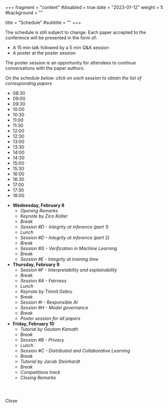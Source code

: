 +++
fragment = "content"
#disabled = true
date = "2023-01-12"
weight = 5
#background = ""

title = "Schedule"
#subtitle = ""
+++

The schedule is still subject to change. Each paper accepted to the conference
will be presented in the form of:
* A 15 min talk followed by a 5 min Q&A session
* A poster at the poster session 

The poster session is an opportunity for attendees to continue conversations
with the paper authors.

*On the schedule below: click on each session to obtain the list of corresponding papers*

<script>document.getElementsByTagName("html")[0].className += " js";</script>

<div class="cd-schedule cd-schedule--loading margin-top-lg margin-bottom-lg
js-cd-schedule">
<div class="cd-schedule__timeline">
<ul>
<li><span>08:30</span></li>
<li><span>09:00</span></li>
<li><span>09:30</span></li>
<li><span>10:00</span></li>
<li><span>10:30</span></li>
<li><span>11:00</span></li>
<li><span>11:30</span></li>
<li><span>12:00</span></li>
<li><span>12:30</span></li>
<li><span>13:00</span></li>
<li><span>13:30</span></li>
<li><span>14:00</span></li>
<li><span>14:30</span></li>
<li><span>15:00</span></li>
<li><span>15:30</span></li>
<li><span>16:00</span></li>
<li><span>16:30</span></li>
<li><span>17:00</span></li>
<li><span>17:30</span></li>
<li><span>18:00</span></li>
</ul>
</div> <!-- .cd-schedule__timeline -->

<div class="cd-schedule__events">
<ul>

<li class="cd-schedule__group">
<div class="cd-schedule__top-info"><span style="font-weight:
bold;">Wednesday, February 8</span></div>

<ul>
<li class="cd-schedule__event">
<a data-start="08:50" data-end="09:20" data-event="event-4" >
<em class="cd-schedule__name">Opening Remarks</em>
</a>
</li>

<li class="cd-schedule__event">
<a data-start="09:20" data-end="10:20" data-content="keynote-zico"
data-event="event-5" >
<em class="cd-schedule__name">Keynote by Zico Kolter</em>
</a>
</li>

<li class="cd-schedule__event">
<a data-start="10:20" data-end="10:35" data-event="event-3" >
<em class="cd-schedule__name">Break</em>
</a>
</li>

<li class="cd-schedule__event" open-modal="true">
<a data-start="10:35" data-end="12:00" data-content="session-d-1"
data-event="event-1" >
<em class="cd-schedule__name">Session #D - Integrity at
inference (part 1)</em>
</a>
</li>

<li class="cd-schedule__event">
<a data-start="12:00" data-end="13:00" data-event="event-3" >
<em class="cd-schedule__name">Lunch</em>
</a>
</li>

<li class="cd-schedule__event" open-modal="true">
<a data-start="13:00" data-end="14:45" data-content="session-d-2"
data-event="event-1" >
<em class="cd-schedule__name">Session #D - Integrity at
inference (part 2)</em>
</a>
</li>

<li class="cd-schedule__event">
<a data-start="14:45" data-end="15:00" data-event="event-3" >
<em class="cd-schedule__name">Break</em>
</a>
</li>

<li class="cd-schedule__event" open-modal="true">
<a data-start="15:00" data-end="16:45" data-content="session-g"
data-event="event-1" >
<em class="cd-schedule__name">Session #G - Verification in
Machine Learning</em>
</a>
</li>

<li class="cd-schedule__event">
<a data-start="16:45" data-end="17:00" data-event="event-3" >
<em class="cd-schedule__name">Break</em>
</a>
</li>

<li class="cd-schedule__event" open-modal="true">
<a data-start="17:00" data-end="18:00" data-content="session-e"
data-event="event-1" >
<em class="cd-schedule__name">Session #E - Integrity at training
time</em>
</a>
</li>


</ul>
</li>

<li class="cd-schedule__group">
<div class="cd-schedule__top-info"><span style="font-weight:
bold;">Thursday, February 9</span></div>

<ul>

<li class="cd-schedule__event" open-modal="true">
<a data-start="09:00" data-end="10:20" data-content="session-f"
data-event="event-1" >
<em class="cd-schedule__name">Session #F - Interpretability and
explainability</em>
</a>
</li>

<li class="cd-schedule__event">
<a data-start="10:20" data-end="10:35" data-event="event-3" >
<em class="cd-schedule__name">Break</em>
</a>
</li>

<li class="cd-schedule__event" open-modal="true">
<a data-start="10:35" data-end="12:00" data-content="session-a"
data-event="event-1" >
<em class="cd-schedule__name">Session #A - Fairness</em>
</a>
</li>

<li class="cd-schedule__event">
<a data-start="12:00" data-end="13:00" data-event="event-3" >
<em class="cd-schedule__name">Lunch</em>
</a>
</li>

<li class="cd-schedule__event">
<a data-start="13:00" data-end="14:00"
data-content="keynote-timnit" data-event="event-5" >
<em class="cd-schedule__name">Keynote by Timnit Gebru</em>
</a>
</li>

<li class="cd-schedule__event">
<a data-start="14:00" data-end="14:15" data-event="event-3" >
<em class="cd-schedule__name">Break</em>
</a>
</li>

<li class="cd-schedule__event" open-modal="true">
<a data-start="14:15" data-end="14:55" data-content="session-i"
data-event="event-1" >
<em class="cd-schedule__name">Session #I - Responsible AI</em>
</a>
</li>

<li class="cd-schedule__event" open-modal="true">
<a data-start="14:55" data-end="16:15" data-content="session-h"
data-event="event-1" >
<em class="cd-schedule__name">Session #H - Model governance</em>
</a>
</li>

<li class="cd-schedule__event">
<a data-start="16:15" data-end="16:30" data-event="event-3" >
<em class="cd-schedule__name">Break</em>
</a>
</li>

<li class="cd-schedule__event" open-modal="true">
<a data-start="16:30" data-end="17:30"
data-content="session-poster" data-event="event-2" >
<em class="cd-schedule__name">Poster session for all papers</em>
</a>
</li>

</ul>
</li>



<li class="cd-schedule__group">
<div class="cd-schedule__top-info"><span style="font-weight:
bold;">Friday, February 10</span></div>

<ul>

<li class="cd-schedule__event">
<a data-start="09:00" data-end="10:00"
data-content="tutorial-gautam" data-event="event-5" >
<em class="cd-schedule__name">Tutorial by Gautam Kamath</em>
</a>
</li>

<li class="cd-schedule__event">
<a data-start="10:00" data-end="10:15" data-event="event-3" >
<em class="cd-schedule__name">Break</em>
</a>
</li>

<li class="cd-schedule__event" open-modal="true">
<a data-start="10:15" data-end="12:00" data-content="session-b"
data-event="event-1" >
<em class="cd-schedule__name">Session #B - Privacy</em>
</a>
</li>

<li class="cd-schedule__event">
<a data-start="12:00" data-end="13:00" data-event="event-3" >
<em class="cd-schedule__name">Lunch</em>
</a>
</li>

<li class="cd-schedule__event" open-modal="true">
<a data-start="13:00" data-end="14:20" data-content="session-c"
data-event="event-1" >
<em class="cd-schedule__name">Session #C - Distributed and
Collaborative Learning</em>
</a>
</li>

<li class="cd-schedule__event">
<a data-start="14:20" data-end="14:30" data-event="event-3" style="font-size:
calc(var(--text-sm));" >
<em class="cd-schedule__name">Break</em>
</a>
</li>

<li class="cd-schedule__event">
<a data-start="14:30" data-end="15:30"
data-content="tutorial-jacob" data-event="event-5" >
<em class="cd-schedule__name">Tutorial by Jacob Steinhardt</em>
</a>
</li>

<li class="cd-schedule__event">
<a data-start="15:30" data-end="15:45" data-event="event-3" >
<em class="cd-schedule__name">Break</em>
</a>
</li>

<li class="cd-schedule__event">
<a data-start="15:45" data-end="17:15" data-content="competitions"
data-event="event-1" >
<em class="cd-schedule__name">Competitions track</em>
</a>
</li>

<li class="cd-schedule__event">
<a data-start="17:15" data-end="17:30" data-event="event-4" >
<em class="cd-schedule__name">Closing Remarks</em>
</a>
</li>

</ul>
</li>


</ul>
</div>

<div class="cd-schedule-modal">
<header class="cd-schedule-modal__header">
<div class="cd-schedule-modal__content">
<span class="cd-schedule-modal__date"></span>
<h3 class="cd-schedule-modal__name"></h3>
</div>

<div class="cd-schedule-modal__header-bg"></div>
</header>

<div class="cd-schedule-modal__body">
<div class="cd-schedule-modal__event-info"></div>
<div class="cd-schedule-modal__body-bg"></div>
</div>

<a  class="cd-schedule-modal__close text-replace">Close</a>
</div>

<div class="cd-schedule__cover-layer"></div>
</div> <!-- .cd-schedule -->